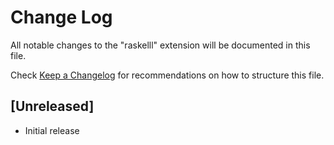 # Change Log

All notable changes to the "raskelll" extension will be documented in this file.

Check [Keep a Changelog](http://keepachangelog.com/) for recommendations on how to structure this file.

## [Unreleased]

- Initial release